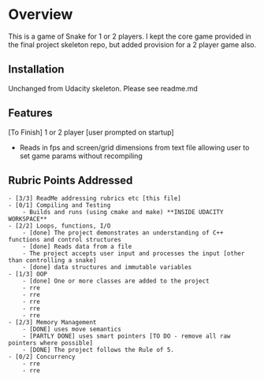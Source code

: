 # Overview
This is a game of Snake for 1 or 2 players. I kept the core game provided in the final project skeleton repo, but added provision for a 2 player game also.

## Installation
Unchanged from Udacity skeleton. Please see readme.md

## Features
[To Finish] 1 or 2 player [user prompted on startup]
- Reads in fps and screen/grid dimensions from text file allowing user to set game params without recompiling

## Rubric Points Addressed
    - [3/3] ReadMe addressing rubrics etc [this file]
    - [0/1] Compiling and Testing
        - Builds and runs (using cmake and make) **INSIDE UDACITY WORKSPACE**
    - [2/2] Loops, functions, I/O
        - [done] The project demonstrates an understanding of C++ functions and control structures
        - [done] Reads data from a file
        - The project accepts user input and processes the input [other than controlling a snake]
        - [done] data structures and immutable variables
    - [1/3] OOP
        - [done] One or more classes are added to the project
        - rre
        - rre
        - rre
        - rre
        - rre
    - [2/3] Memory Management
        - [DONE] uses move semantics
        - [PARTLY DONE] uses smart pointers [TO DO - remove all raw pointers where possible]
        - [DONE] The project follows the Rule of 5.
    - [0/2] Concurrency
        - rre
        - rre
